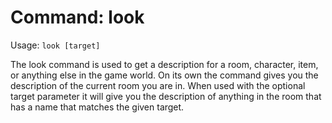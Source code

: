 # Command: look
Usage: `look [target]`

The look command is used to get a description for a room, character, item, or
anything else in the game world. On its own the command gives you the
description of the current room you are in. When used with the optional target
parameter it will give you the description of anything in the room that has a
name that matches the given target.

